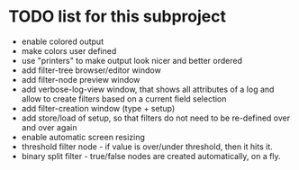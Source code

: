 # TODO list for this subproject

* enable colored output
* make colors user defined
* use "printers" to make output look nicer and better ordered
* add filter-tree browser/editor window
* add filter-node preview window
* add verbose-log-view window, that shows all attributes of a log and allow to create filters based on a current field selection
* add filter-creation window (type + setup)
* add store/load of setup, so that filters do not need to be re-defined over and over again
* enable automatic screen resizing
* threshold filter node - if value is over/under threshold, then it hits it.
* binary split filter - true/false nodes are created automatically, on a fly.
